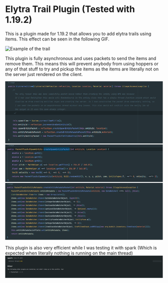# Elytra Trail Plugin (Tested with 1.19.2)

This is a plugin made for 1.19.2 that allows you to add elytra trails using items. 
This effect can be seen in the following GIF.

![Example of the trail](https://github.com/TewPingz/ElytraTrail/raw/main/assets/preview.gif)

This plugin is fully asynchronous and uses packets to send the items and remove them.
This means this will prevent anybody from using hoppers or any of that stuff to try and pickup
the items as the items are literally not on the server just rendered on the client.

![Code Snippit 1](https://github.com/TewPingz/ElytraTrail/raw/main/assets/code_snippit_1.png)
![Code Snippit 2](https://github.com/TewPingz/ElytraTrail/raw/main/assets/code_snippit_2.png)
![Code Snippit 3](https://github.com/TewPingz/ElytraTrail/raw/main/assets/code_snippit_3.png)

This plugin is also very efficient while I was testing it with spark 
(Which is expected when literally nothing is running on the main thread)
![Spark profiler](https://github.com/TewPingz/ElytraTrail/raw/main/assets/spark.png)
